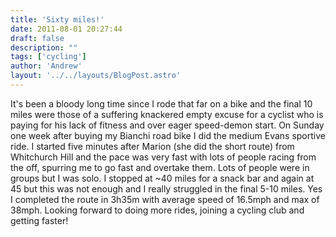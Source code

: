 ```yaml
---
title: 'Sixty miles!'
date: 2011-08-01 20:27:44
draft: false
description: ""
tags: ['cycling']
author: 'Andrew'
layout: '../../layouts/BlogPost.astro'
---
```


It's been a bloody long time since I rode that far on a bike and the final 10 miles were those of a suffering knackered empty excuse for a cyclist who is paying for his lack of fitness and over eager speed-demon start. On Sunday one week after buying my Bianchi road bike I did the medium Evans sportive ride. I started five minutes after Marion (she did the short route) from Whitchurch Hill and the pace was very fast with lots of people racing from the off, spurring me to go fast and overtake them. Lots of people were in groups but I was solo. I stopped at ~40 miles for a snack bar and again at 45 but this was not enough and I really struggled in the final 5-10 miles. Yes I completed the route in 3h35m with average speed of 16.5mph and max of 38mph. Looking forward to doing more rides, joining a cycling club and getting faster!
